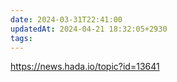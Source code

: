 ```yaml
---
date: 2024-03-31T22:41:00
updatedAt: 2024-04-21 18:32:05+2930
tags: 
---
```

https://news.hada.io/topic?id=13641